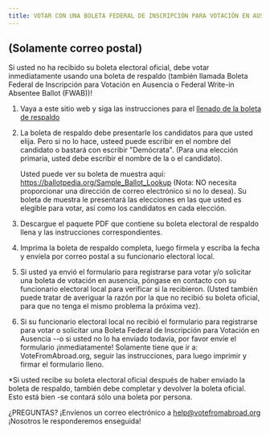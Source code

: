 ```yaml
---
title: VOTAR CON UNA BOLETA FEDERAL DE INSCRIPCIÓN PARA VOTACIÓN EN AUSENCIA (FWAB) - SOLO CORREO POSTAL
---
```

## (Solamente correo postal)

Si usted no ha recibido su boleta electoral oficial, debe votar inmediatamente usando una boleta de respaldo (también llamada Boleta Federal de Inscripción para Votación en Ausencia o Federal Write-in Absentee Ballot (FWAB))!

1. Vaya a este sitio web y siga las instrucciones para el [llenado de la boleta de respaldo](https://www.fvap.gov/fwab-privacy-notice)
2. La boleta de respaldo debe presentarle los candidatos para que usted elija. Pero si no lo hace, usteed puede escribir en el nombre del candidato o bastará con escribir "Demócrata". (Para una elección primaria, usted debe escribir el nombre de la o el candidato).   
      
    Usted puede ver su boleta de muestra aquí: https://ballotpedia.org/Sample_Ballot_Lookup (Nota: NO necesita proporcionar una dirección de correo electrónico si no lo desea). Su boleta de muestra le presentará las elecciones en las que usted es elegible para votar, así como los candidatos en cada elección.
3. Descargue el paquete PDF que contiene su boleta electoral de respaldo llena y las instrucciones correspondientes.
4. Imprima la boleta de respaldo completa, luego fírmela y escriba la fecha y envíela por correo postal a su funcionario electoral local.
5. Si usted ya envió el formulario para registrarse para votar y/o solicitar una boleta de votación en ausencia, póngase en contacto con su funcionario electoral local para verificar si la recibieron. (Usted también puede tratar de averiguar la razón por la que no recibió su boleta oficial, para que no tenga el mismo problema la próxima vez).
6. Si su funcionario electoral local no recibió el formulario para registrarse para votar o solicitar una Boleta Federal de Inscripción para Votación en Ausencia --o si usted no lo ha enviado todavía, por favor envíe el formulario ¡inmediatamente! Solamente tiene que ir a: VoteFromAbroad.org, seguir las instrucciones, para luego imprimir y firmar el formulario lleno.

\*Si usted recibe su boleta electoral oficial después de haber enviado la boleta de respaldo, también debe completar y devolver la boleta oficial. Esto está bien -se contará sólo una boleta por persona.

¿PREGUNTAS? ¡Envíenos un correo electrónico a help@votefromabroad.org ¡Nosotros le responderemos enseguida!